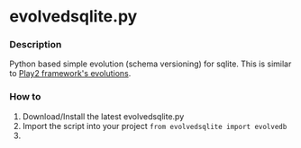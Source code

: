 evolvedsqlite.py
================

### Description
Python based simple evolution (schema versioning) for sqlite. This is similar to [Play2 framework's evolutions](https://www.playframework.com/documentation/2.0/Evolutions).

### How to
1. Download/Install the latest evolvedsqlite.py
2. Import the script into your project `from evolvedsqlite import evolvedb`
3. 
